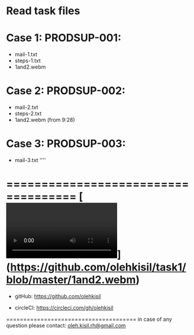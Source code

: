 # Read task files


Case 1: PRODSUP-001:
====================
* mail-1.txt
* steps-1.txt
* 1and2.webm


Case 2: PRODSUP-002:
====================
* mail-2.txt
* steps-2.txt
* 1and2.webm (from 9:28)


Case 3: PRODSUP-003:
====================
* mail-3.txt
''''

====================================
[![video for Case 1 and Case 2](https://github.com/olehkisil/task1/blob/master/1and2.webm)]        (https://github.com/olehkisil/task1/blob/master/1and2.webm)
======================================

* gitHub:
https://github.com/olehkisil

* circleCI:
https://circleci.com/gh/olehkisil

======================================
in case of any question please contact:
oleh.kisil.rh@gmail.com
